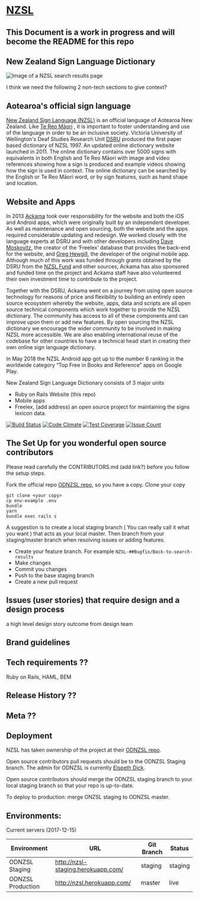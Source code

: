 # [NZSL](https://www.nzsl.nz)

## This Document is a work in progress and will become the README for this repo

## New Zealand Sign Language Dictionary

![Image of a NZSL search results page](/images/Search_results_example.png)

I think we need the following 2 non-tech sections to give context?

## Aotearoa's official sign language

[New Zealand Sign Language (NZSL)](https://www.odi.govt.nz/nzsl/about) is an official language of Aotearoa New Zealand. Like [Te Reo Māori](https://www.tpk.govt.nz/en/whakamahia/te-reo-maori) , it is important to foster understanding and use of the language in order to be an inclusive society. Victoria University of Wellington's Deaf Studies Research Unit [DSRU](https://www.victoria.ac.nz/lals/centres-and-institutes/dsru) produced the first paper based dictionary of NZSL 1997. An updated online dictionary website launched in 2011. The online dictionary contains over 5000 signs with equivalents in both English and Te Reo Māori with image and video references showing how a sign is produced and example videos showing how the sign is used in context. The online dictionary can be searched by the English or Te Reo Māori word, or by sign features, such as hand shape and location.

## Website and Apps

In 2013 [Ackama](https://www.ackama.com/) took over responsibility for the website and both the iOS and Android apps, which were originally built by an independent developer. As well as maintenance and open sourcing, both the website and the apps required considerable updating and redesign. We worked closely with the language experts at DSRU and with other developers including [Dave Moskovitz](https://dave.moskovitz.co.nz), the creator of the ‘Freelex’ database that provides the back-end for the website, and [Greg Hewgill](https://hewgill.com), the developer of the original mobile app. Although much of this work was funded through grants obtained by the DSRU from the [NZSL Fund](https://www.odi.govt.nz/nzsl/nzsl-fund/) and other sources, Ackama has also sponsored and funded time on the project and Ackama staff have also volunteered their own investment time to contribute to the project.

Together with the DSRU, Ackama went on a journey from using open source technology for reasons of price and flexibility to building an entirely open source ecosystem whereby the website, apps, data and scripts are all open source technical components which work together to provide the NZSL dictionary. The community has access to all of these components and can improve upon them or add new features. By open sourcing the NZSL dictionary we encourage the wider community to be involved in making NZSL more accessible. We are also enabling international reuse of the codebase for other countries to have a technical head start in creating their own online sign language dictionary.

In May 2018 the NZSL Android app got up to the number 6 ranking in the worldwide category “Top Free in Books and Reference” apps on Google Play.

New Zealand Sign Language Dictionary consists of 3 major units
* Ruby on Rails Website (this repo)
* Mobile apps <add address>
* Freelex, (add address) an open source project for maintaining the signs lexicon data.

[![Build Status](https://travis-ci.org/ODNZSL/nzsl-online.svg?branch=master)](https://travis-ci.org/ODNZSL/nzsl-online)
[![Code Climate](https://codeclimate.com/github/ODNZSL/nzsl-online/badges/gpa.svg)](https://codeclimate.com/github/ODNZSL/nzsl-online)
[![Test Coverage](https://codeclimate.com/github/ODNZSL/nzsl-online/badges/coverage.svg)](https://codeclimate.com/github/ODNZSL/nzsl-online/coverage)
[![Issue Count](https://codeclimate.com/github/ODNZSL/nzsl-online/badges/issue_count.svg)](https://codeclimate.com/github/ODNZSL/nzsl-online)

## The Set Up for you wonderful open source contributors

Please read carefully the CONTRIBUTORS.md (add link?) before you follow the setup steps.

Fork the official repo [ODNZSL repo](https://github.com/ODNZSL/nzsl-online), so you have a copy.
Clone your copy

```
git clone <your copy>
cp env-example .env
bundle
yarn
bundle exec rails s
```
A suggestion is to create a local staging branch ( You can really call it what you want ) that acts as your local master. Then branch from your staging/master branch when resolving issues or adding features.

  * Create your feature branch. For example `NZSL-##Bugfix/Back-to-search-results`
  * Make changes
  * Commit you changes
  * Push to the base staging branch
  * Create a new pull request

## Issues (user stories) that require design and a design process

a high level design story outcome from design team

## Brand guidelines

## Tech requirements ??

Ruby on Rails, HAML, BEM

## Release History ??

## Meta ??

## Deployment

NZSL has taken ownership of the project at their [ODNZSL repo](https://github.com/ODNZSL/nzsl-online).

Open source contributors pull requests should be to the ODNZSL Staging branch. The admin for ODNZSL is currently [Elspeth Dick](elspeth@rabidtech.co.nz).

Open source contributors should merge the ODNZSL staging branch to your local staging branch so that your repo is up-to-date.


To deploy to production: merge ONZSL staging to ODNZSL master.

## Environments:

Current servers (2017-12-15)

| Environment        | URL                                       | Git Branch | Status       |
|--------------------|-------------------------------------------|------------|--------------|
| ODNZSL Staging     | http://nzsl-staging.herokuapp.com/        | staging    | staging      |
| ODNZSL Production  | http://nzsl.herokuapp.com/                | master     | live         |
